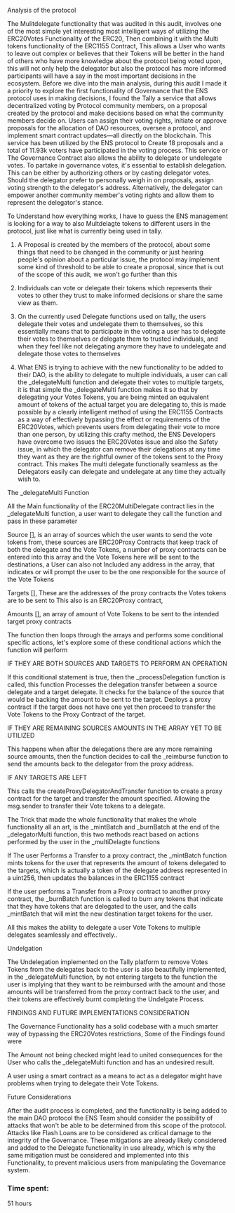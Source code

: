 Analysis of the protocol

The Mulitdelegate functionality that was audited in this audit, involves one of the most simple yet interesting most intelligent ways of utilizing the ERC20Votes Functionality of the ERC20, Then combining it with the Multi tokens functionality of the ERC1155 Contract, This allows a User who wants to leave out complex or believes that their Tokens will be better in the hand of others who have more knowledge about the protocol being voted upon, this will not only help the delegator but also the protocol has more informed participants will have a say in the most important decisions in the ecosystem. Before we dive into the main analysis, during this audit I made it a priority to explore the first functionality of Governance that the ENS protocol uses in making decisions, I found the Tally a service that allows decentralized voting by Protocol community members, on a proposal created by the protocol and make decisions based on what the community members decide on. Users can assign their voting rights, initiate or approve proposals for the allocation of DAO resources, oversee a protocol, and implement smart contract updates—all directly on the blockchain. This service has been utilized by the ENS protocol to Create 18 proposals and a total of 11.93k voters have participated in the voting process. This service or The Governance Contract also allows the ability to delegate or undelegate votes. To partake in governance votes, it's essential to establish delegation. This can be either by authorizing others or by casting delegator votes. Should the delegator prefer to personally weigh in on proposals, assign voting strength to the delegator's address. Alternatively, the delegator can empower another community member's voting rights and allow them to represent the delegator's stance.

To Understand how everything works, I have to guess the ENS management is looking for a way to also Multdelagte tokens to different users in the protocol, just like what is currently being used in tally. 

1. A Proposal is created by the members of the protocol, about some things that need to be changed in the community or just hearing people's opinion about a particular issue, the protocol may implement some kind of threshold to be able to create a proposal, since that is out of the scope of this audit, we won't go further than this

2. Individuals can vote or delegate their tokens which represents their votes to other they trust to make informed decisions or share the same view as them.

3. On the currently used Delegate functions used on tally, the users delegate their votes and undelegate them to themselves, so this essentially means that to participate in the voting a user has to delegate their votes to themselves or delegate them to trusted individuals, and when they feel like not delegating anymore they have to undelegate and delegate those votes to themselves

4. What ENS is trying to achieve with the new functionality to be added to their DAO, is the ability to delegate to multiple individuals, a user can call the _delegateMulti function and delegate their votes to multiple targets, it is that simple the _delegateMulti function makes it so that by delegating your Votes Tokens, you are being minted an equivalent amount of tokens of the actual target you are delegating to, this is made possible by a clearly intelligent method of using the ERC1155 Contracts as a way of effectively bypassing the effect or requirements of the ERC20Votes, which prevents users from delegating their vote to more than one person, by utilizing this crafty method, the ENS Developers have overcome two issues the ERC20Votes issue and also the Safety issue, in which the delegator can remove their delegations at any time they want as they are the rightful owner of the tokens sent to the Proxy contract. This makes The multi delegate functionally seamless as the Delegators easily can delegate and undelegate at any time they actually wish to.

The _delegateMulti Function 

All the Main functionality of the ERC20MultiDelegate contract lies in the _delegateMulti function, a user want to delegate they call the function and pass in these parameter 

Source [], is an array of sources which the user wants to send the vote tokens from, these sources are ERC20Proxy Contracts that keep track of both the delegate and the Vote Tokens, a number of proxy contracts can be entered into this array and the Vote Tokens here will be sent to the destinations, a User can also not Included any address in the array, that indicates or will prompt the user to be the one responsible for the source of the Vote Tokens

Targets [], These are the addresses of the proxy contracts the Votes tokens are to be sent to This also is an ERC20Proxy contract,

Amounts [], an array of amount of Vote Tokens to be sent to the intended target proxy contracts 

The function then loops through the arrays and performs some conditional specific actions, let's explore some of these conditional actions which the function will perform 

IF THEY ARE BOTH SOURCES AND TARGETS TO PERFORM AN OPERATION

If this conditional statement is true, then the _processDelegation function is called, this function Processes the delegation transfer between a source delegate and a target delegate. It checks for the balance of the source that would be backing the amount to be sent to the target. Deploys a proxy contract if the target does not have one yet then proceed to transfer the Vote Tokens to the Proxy Contract of the target.

IF THEY ARE REMAINING SOURCES AMOUNTS IN THE ARRAY YET TO BE UTILIZED

This happens when after the delegations there are any more remaining source amounts, then the function decides to call the _reimburse function to send the amounts back to the delegator from the proxy address.

IF ANY TARGETS ARE LEFT 

This calls the createProxyDelegatorAndTransfer function to create a proxy contract for the target and transfer the amount specified. Allowing the msg.sender to transfer their Vote tokens to a delegate.

The Trick that made the whole functionality that makes the whole functionality all an art, is the _mintBatch and _burnBatch at the end of the _delegatorMulti function, this two methods react based on actions performed by the user in the _multiDelagte functions

If The user Performs a Transfer to a proxy contract, the _mintBatch function mints tokens for the user that represents the amount of tokens delegated to the targets, which is actually a token of the delegate address represented in a uint256, then updates the balances in the ERC1155 contract

If the user performs a Transfer from a Proxy contract to another proxy contract, the _burnBatch function is called to burn any tokens that indicate that they have tokens that are delegated to the user, and the calls _mintBatch that will mint the new destination target tokens for the user.

All this makes the ability to delegate a user Vote Tokens to multiple delegates seamlessly and effectively..

Undelgation 

The Undelegation implemented on the Tally platform to remove Votes Tokens from the delegates back to the user is also beautifully implemented, in the _delegateMulti function, by not entering targets to the function the user is implying that they want to be reimbursed with the amount and those amounts will be transferred from the proxy contract back to the user, and their tokens are effectively burnt completing the Undelgate Process.

FINDINGS AND FUTURE IMPLEMENTATIONS CONSIDERATION

The Governance Functionality has a solid codebase with a much smarter way of bypassing the ERC20Votes restrictions, Some of the Findings found were

The Amount not being checked might lead to united consequences for the User who calls the _delegateMulti function and has an undesired result.

A user using a smart contract as a means to act as a delegator might have problems when trying to delegate their Vote Tokens.

Future Considerations 

After the audit process is completed, and the functionality is being added to the main DAO protocol the ENS Team should consider the possibility of attacks that won't be able to be determined from this scope of the protocol. Attacks like Flash Loans are to be considered as critical damage to the integrity of the Governance. These mitigations are already likely considered and added to the Delegate functionality in use already, which is why the same mitigation must be considered and implemented into this Functionality, to prevent malicious users from manipulating the Governance system. 


### Time spent:
51 hours